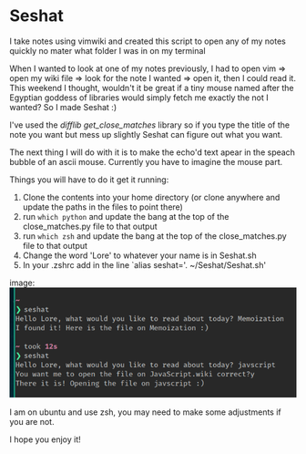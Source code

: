 # Seshat
I take notes using vimwiki and created this script to open any of my notes quickly no mater what folder I was in on my terminal

When I wanted to look at one of my notes previously, I had to open vim => open my wiki file => look for the note I wanted => open it, then I could read it.
This weekend I thought, wouldn't it be great if a tiny mouse named after the Egyptian goddess of libraries would simply fetch me exactly the not I wanted?
So I made Seshat :)

I've used the *difflib* *get_close_matches* library so if you type the title of the note you want but mess up slightly Seshat can figure out what you want.

The next thing I will do with it is to make the echo'd text apear in the speach bubble of an ascii mouse. Currently you have to imagine the mouse part.

Things you will have to do it get it running:
1. Clone the contents into your home directory (or clone anywhere and update the paths in the files to point there)
2. run `which python` and update the bang at the top of the close_matches.py file to that output
3. run `which zsh` and update the bang at the top of the close_matches.py file to that output
4. Change the word 'Lore' to whatever your name is in Seshat.sh
5. In your .zshrc add in the line `alias seshat='. ~/Seshat/Seshat.sh'

image:
![Seshat terminal output](Screenshot.png?raw=true)

I am on ubuntu and use zsh, you may need to make some adjustments if you are not. 

I hope you enjoy it! 
